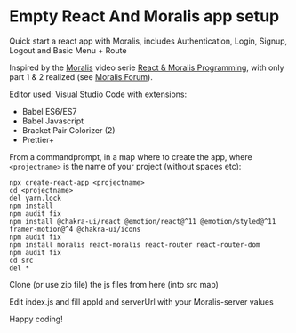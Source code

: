 # Empty React And Moralis app setup
Quick start a react app with Moralis, includes Authentication, Login, Signup, Logout and Basic Menu + Route

Inspired by the [Moralis](https://moralis.io) video serie [React & Moralis Programming](https://www.youtube.com/playlist?list=PLFPZ8ai7J-iSbOoPePI9c_XCeZQLpOO2z), with only part 1 & 2 realized (see [Moralis Forum](https://forum.moralis.io/t/react-moralis-next-parts/1497/3?u=casnwk)).

Editor used: Visual Studio Code
with extensions:
- Babel ES6/ES7
- Babel Javascript
- Bracket Pair Colorizer (2)
- Prettier+

From a commandprompt, in a map where to create the app, where `<projectname>` is the name of your project (without spaces etc):
```
npx create-react-app <projectname>
cd <projectname>
del yarn.lock
npm install
npm audit fix
npm install @chakra-ui/react @emotion/react@^11 @emotion/styled@^11 framer-motion@^4 @chakra-ui/icons
npm audit fix
npm install moralis react-moralis react-router react-router-dom
npm audit fix
cd src
del *
```

Clone (or use zip file) the js files from here (into src map)
  
Edit index.js and fill appId and serverUrl with your Moralis-server values

Happy coding!
